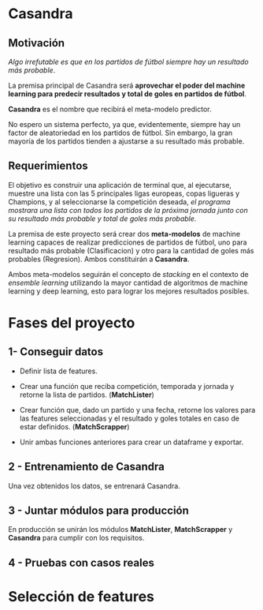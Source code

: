 # Casandra

## Motivación

*Algo irrefutable es que en los partidos de fútbol siempre hay un resultado más probable*.

La premisa principal de Casandra será **aprovechar el poder del machine learning para predecir resultados y total de goles en partidos de fútbol**.

**Casandra** es el nombre que recibirá el meta-modelo predictor.

No espero un sistema perfecto, ya que, evidentemente, siempre hay un factor de aleatoriedad en los partidos de fútbol. Sin embargo, la gran mayoría de los partidos tienden a ajustarse a su resultado más probable.

## Requerimientos

El objetivo es construir una aplicación de terminal que, al ejecutarse, muestre una lista con las 5 principales ligas europeas, copas ligueras y Champions, y al seleccionarse la competición deseada, *el programa mostrara una lista con todos los partidos de la próxima jornada junto con su resultado más probable y total de goles más probable*.

La premisa de este proyecto será crear dos **meta-modelos** de machine learning capaces de realizar predicciones de partidos de fútbol, uno para resultado más probable (Clasificacion) y otro para la cantidad de goles más probables (Regresion). Ambos constituirán a **Casandra**.

Ambos meta-modelos seguirán el concepto de *stacking* en el contexto de *ensemble learning* utilizando la mayor cantidad de algoritmos de machine learning y deep learning, esto para lograr los mejores resultados posibles.


# Fases del proyecto

## 1- Conseguir datos


* Definir lista de features.

* Crear una función que reciba competición, temporada y jornada y retorne la lista de partidos. (**MatchLister**)

* Crear función que, dado un partido y una fecha, retorne los valores para las features seleccionadas y el resultado y goles totales en caso de estar definidos. (**MatchScrapper**)

* Unir ambas funciones anteriores para crear un dataframe y exportar.

## 2 - Entrenamiento de Casandra

Una vez obtenidos los datos, se entrenará Casandra.

## 3 - Juntar módulos para producción

En producción se unirán los módulos **MatchLister**, **MatchScrapper** y **Casandra** para cumplir con los requisitos.



## 4 - Pruebas con casos reales


# Selección de features